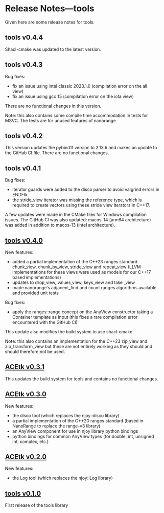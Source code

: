 # Release Notes&mdash;tools
Given here are some release notes for tools.

## tools v0.4.4

Shacl-cmake was updated to the latest version.

## tools v0.4.3
Bug fixes:
  - fix an issue using intel classic 2023.1.0 (compilation error on the all view)
  - fix an issue using gcc 15 (compilation error on the iota view)

There are no functional changes in this version.

Note: this also contains some compile time accommodation in tests for MSVC. The tests are for unused features of nanorange

## tools v0.4.2
This version updates the pybind11 version to 2.13.6 and makes an update to the GitHub CI file. There are no functional changes.

## tools v0.4.1
Bug fixes:
  - iterator guards were added to the disco parser to avoid valgrind errors in ENDFtk.
  - the stride_view iterator was missing the reference type, which is required to create vectors using these stride view iterators in C++17.

A few updates were made in the CMake files for Windows compilation issues. The GitHub CI was also updated: macos-14 (arm64 architecture) was added in addition to macos-13 (intel architecture).

## [tools v0.4.0](https://github.com/njoy/tools/pull/44)
New features:
  - added a partial implementation of the C++23 ranges standard: chunk_view, chunk_by_view, stride_view and repeat_view (LLVM implementations for these views were used as models for our C++17 based implementations)
  - updates to drop_view, values_view, keys_view and take _view
  - made nanorange's adjacent_find and count ranges algorithms available and provided unit tests

Bug fixes:
  - apply the ranges::range concept on the AnyView constructor taking a Container template as input (this fixes a rare compilation error encountered with the GitHub CI)

This update also modifies the build system to use shacl-cmake.

Note: this also contains an implementation for the C++23 zip_view and zip_transform_view but these are not entirely working as they should and should therefore not be used.

## [ACEtk v0.3.1](https://github.com/njoy/tools/pull/41)
This updates the build system for tools and contains no functional changes.

## [ACEtk v0.3.0](https://github.com/njoy/tools/pull/23)
New features:
  - the disco tool (which replaces the njoy::disco library)
  - a partial implementation of the C++20 ranges standard (based in NanoRange to replace the range-v3 library)
  - an AnyView component for use in njoy library python bindings
  - python bindings for common AnyView types (for double, int, unsigned int, complex, etc.)

## [ACEtk v0.2.0](https://github.com/njoy/tools/pull/4)
New features:
  - the Log tool (which replaces the njoy::Log library)

## [tools v0.1.0](https://github.com/njoy/tools/pull/1)
First release of the tools library
